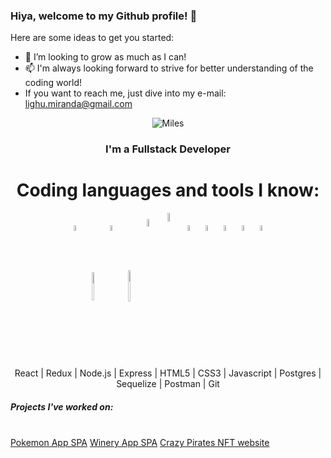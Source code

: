### Hiya, welcome to my Github profile! 👋

Here are some ideas to get you started:

- 🌱 I’m looking to grow as much as I can!
- 📫 I'm always looking forward to strive for better understanding of the coding world!
- If you want to reach me, just dive into my e-mail: lighu.miranda@gmail.com

</div>
<div align="center">
<img src="https://thumbs.gfycat.com/UnawareScentedHoopoe-size_restricted.gif" alt="Miles" />
  </div>
<div align="center"><h3>I'm a Fullstack Developer</h3></div>

<div align="center"><h1>Coding languages and tools I know:</h1></div>
<p align="center">
  <img width="5%" align="center" src="https://www.vectorlogo.zone/logos/reactjs/reactjs-icon.svg">
  <img width="5%" align="center" height="45" src="https://cdn.worldvectorlogo.com/logos/redux.svg">
  <img width="5%" align="center" src="https://www.vectorlogo.zone/logos/nodejs/nodejs-icon.svg">
  <img width="5%" align="center" height="50px" src="https://github.com/WanCirone/wancirone/blob/main/logos/expressjs.svg">
  <img width="5.5%" align="center" src="https://www.vectorlogo.zone/logos/w3_html5/w3_html5-icon.svg">
  <img width="6%" align="center" src="https://img1.freepng.es/20180816/ql/kisspng-cascading-style-sheets-logo-clip-art-css3-html-5b7617f6479ca3.8709748315344660382933.jpg">
  <img width="5%" align="center" src="https://github.com/WanCirone/wancirone/blob/main/logos/javascript-1.svg">
  <img width="5%" align="center" src="https://www.vectorlogo.zone/logos/postgresql/postgresql-icon.svg">
  <img width="5%" align="center" src="https://www.vectorlogo.zone/logos/sequelizejs/sequelizejs-icon.svg">
  <img width="5%" align="center" src="https://www.vectorlogo.zone/logos/getpostman/getpostman-icon.svg">
  <img width="5%" align="center" src="https://www.vectorlogo.zone/logos/git-scm/git-scm-icon.svg">
</p>



<p align="center"> React | Redux | Node.js | Express | HTML5 | CSS3 | Javascript | Postgres | Sequelize | Postman | Git </p>

<h5>Projects I've worked on:</h5>
<br/>
<a href=https://poke-app-spa.vercel.app>Pokemon App SPA</a>
<a href=https://pf-vinos-ecommerce.vercel.app>Winery App SPA</a>
<a href=https://crazypiratenft.com>Crazy Pirates NFT website</a>
